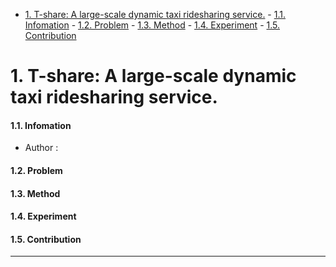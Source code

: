 <!-- TOC -->

- [1. T-share: A large-scale dynamic taxi ridesharing service.](#1-t-share-a-large-scale-dynamic-taxi-ridesharing-service)
      - [1.1. Infomation](#11-infomation)
      - [1.2. Problem](#12-problem)
      - [1.3. Method](#13-method)
      - [1.4. Experiment](#14-experiment)
      - [1.5. Contribution](#15-contribution)

<!-- /TOC -->

# 1. T-share: A large-scale dynamic taxi ridesharing service.

#### 1.1. Infomation

+ Author : 

#### 1.2. Problem

#### 1.3. Method

#### 1.4. Experiment

#### 1.5. Contribution

---

